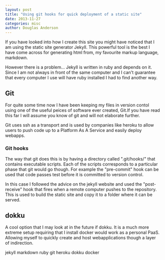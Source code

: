 ```yaml
---
layout: post
title: "Using git hooks for quick deployment of a static site"
date: 2013-11-27
categories: misc
author: Douglas Anderson
---
```


If you have looked into how I create this site you might have noticed that I am
using the static site generator Jekyll. This powerful tool is the best I have
come across for generating html from, my favourite markup language, markdown. 

However there is a problem... Jekyll is written in ruby and depends on it.
Since I am not always in front of the same computer and I can't guarantee that
every computer I use will have ruby installed I had to find another way.

## Git

For quite some time now I have been keeping my files in version contol using
one of the useful peices of software ever created, Git.If you have read this
far I will assume you know of git and will not elaborate further.

Git uses ssh as a transport and is used by companies like heroku to allow users
to push code up to a Platform As A Service and easily deploy webapps.

### Git hooks

The way that git does this is by having a directory called ".git/hooks/" that
contains executable scripts. Each of the scripts corresponds to a particular
phase that git would go though. For example the "pre-commit" hook can be used
that code passes test before it is committed to version control.

In this case I followed the advice on the jekyll website and used the
"post-receive" hook that fires when a remote computer pushes to the repository.
This is used to build the static site and copy it to a folder where it can be
served.

## dokku

A cool option that I may look at in the future if dokku. It is a much more
extreme setup requiring that I install docker would work as a personal PaaS.
Allowing myself to quickly create and host webapplications though a layer of
indirection.


jekyll
markdown
ruby
git
heroku
dokku
docker
